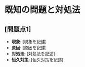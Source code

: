 # 既知の問題と対処法

## [問題点1]
- **現象**: [現象を記述]
- **原因**: [原因を記述]
- **対処法**: [対処法を記述]
- **恒久対策**: [恒久対策を記述]
